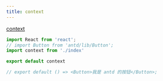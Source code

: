 ```yaml
---
title: context
---
```

[context](https://juejin.cn/post/7204858683111948344#heading-8)

```jsx
import React from 'react';
// import Button from 'antd/lib/Button';
import context from './index'

export default context

// export default () => <Button>我是 antd 的按钮</Button>;
```
 